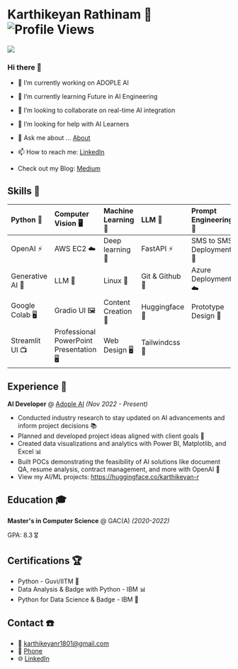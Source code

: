 # Karthikeyan Rathinam 👋 ![Profile Views](https://komarev.com/ghpvc/?username=karthikeyanrathinam&style=for-the-badge)

![](https://github-readme-stats.vercel.app/api?username=karthikeyanrathinam&count_private=true&show_icons=true&theme=github_dark)
 
### Hi there 👋

- 🔭 I’m currently working on ADOPLE AI

- 🌱 I’m currently learning Future in AI Engineering

- 👯 I’m looking to collaborate on real-time AI integration

- 🤔 I’m looking for help with AI Learners

- 💬 Ask me about ... [About](https://karthikeyanrathinam.medium.com/about)

- 📫 How to reach me: [LinkedIn](https://www.linkedin.com/in/karthikeyanrathinam/)

- Check out my Blog: [Medium](https://karthikeyanrathinam.medium.com/)




## Skills 🧠

| Python 🐍     | Computer Vision 🖥️ | Machine Learning 🤖  | LLM 🤖 | Prompt Engineering 📝 | Neural network 🖇️ |
| :--------  |   :--------       | :-------- | :-------- | :-------- | :-------- | 
| OpenAI ⚡️ |  AWS EC2 ☁️ | Deep learning 🧠 | FastAPI ⚡️| SMS to SMS Deployment 📲 | Chatbot Development 🤖 | Postman 📨 |
| Generative AI 🤯  | LLM 🤖 | Linux 🐧 | Git & Github 💾 | Azure Deployment ☁️ | Power-BI 📊 | API Development 🔌 |
| Google Colab 🖥️ | Gradio UI 🖼️ | Content Creation 📝 | Huggingface 🤗 | Prototype Design 📱 | Excel 📝 |
| Streamlit UI 📺 | Professional PowerPoint Presentation 🖥️ | Web Design 🖥️ | Tailwindcss 🎨 |


## Experience 💼

**AI Developer** @ [Adople AI](https://www.adople.com/) _(Nov 2022 - Present)_ 

- Conducted industry research to stay updated on AI advancements and inform project decisions 📚
- Planned and developed project ideas aligned with client goals 🎯
- Created data visualizations and analytics with Power BI, Matplotlib, and Excel 📊
- Built POCs demonstrating the feasibility of AI solutions like document QA, resume analysis, contract management, and more with OpenAI 🤖
- View my AI/ML projects: https://huggingface.co/karthikeyan-r

## Education 🎓

**Master's in Computer Science** @ GAC(A) _(2020-2022)_

GPA: 8.3 🎖️

## Certifications 🏆

- Python - Guvi/IITM 🐍
- Data Analysis & Badge with Python - IBM 📊
- Python for Data Science & Badge - IBM 🧠

## Contact ☎️

- 📧 karthikeyanr1801@gmail.com
- 📱 [Phone](tel:+918428497933)
- 🌐 [LinkedIn](https://www.linkedin.com/in/karthikeyanrathinam/)
